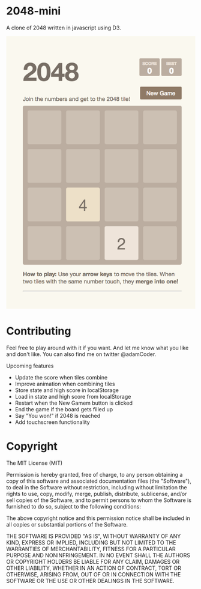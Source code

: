 2048-mini
=====================

A clone of 2048 written in javascript using D3.

![Screenshot](/screenshots/screenshot1.png?raw=true "Start of Game")

Contributing
=====================

Feel free to play around with it if you want. And let me know what you like and don't like. You can also find me on twitter @adamCoder.

Upcoming features

- Update the score when tiles combine
- Improve animation when combining tiles
- Store state and high score in localStorage
- Load in state and high score from localStorage
- Restart when the New Gamem button is clicked
- End the game if the board gets filled up
- Say "You won!" if 2048 is reached
- Add touchscreen functionality

Copyright
=====================

The MIT License (MIT)

Permission is hereby granted, free of charge, to any person obtaining a copy of
this software and associated documentation files (the "Software"), to deal in
the Software without restriction, including without limitation the rights to
use, copy, modify, merge, publish, distribute, sublicense, and/or sell copies of
the Software, and to permit persons to whom the Software is furnished to do so,
subject to the following conditions:

The above copyright notice and this permission notice shall be included in all
copies or substantial portions of the Software.

THE SOFTWARE IS PROVIDED "AS IS", WITHOUT WARRANTY OF ANY KIND, EXPRESS OR
IMPLIED, INCLUDING BUT NOT LIMITED TO THE WARRANTIES OF MERCHANTABILITY, FITNESS
FOR A PARTICULAR PURPOSE AND NONINFRINGEMENT. IN NO EVENT SHALL THE AUTHORS OR
COPYRIGHT HOLDERS BE LIABLE FOR ANY CLAIM, DAMAGES OR OTHER LIABILITY, WHETHER
IN AN ACTION OF CONTRACT, TORT OR OTHERWISE, ARISING FROM, OUT OF OR IN
CONNECTION WITH THE SOFTWARE OR THE USE OR OTHER DEALINGS IN THE SOFTWARE.